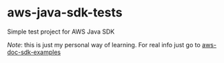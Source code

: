 # aws-java-sdk-tests

Simple test project for AWS Java SDK

*Note*: this is just my personal way of learning. For real info just go to [aws-doc-sdk-examples](https://github.com/awsdocs/aws-doc-sdk-examples/tree/master/java)
